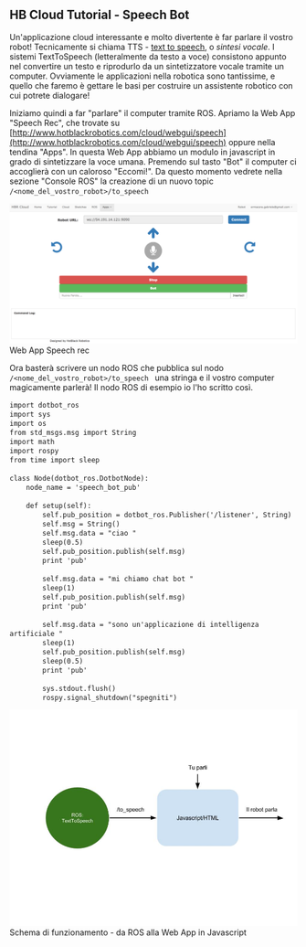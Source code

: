 ## HB Cloud Tutorial - Speech Bot ##

Un'applicazione cloud interessante e molto divertente è far parlare il vostro robot! 
Tecnicamente si chiama TTS - [text to speech](https://en.wikipedia.org/wiki/Speech_synthesis), o *sintesi vocale*. I sistemi TextToSpeech (letteralmente da testo a voce) consistono appunto nel convertire un testo e riprodurlo da un sintetizzatore vocale tramite un computer. Ovviamente le applicazioni nella robotica sono tantissime, e quello che faremo è gettare le basi per costruire un assistente robotico con cui potrete dialogare!

Iniziamo quindi a far "parlare" il computer tramite ROS. Apriamo la Web App "Speech Rec", che trovate su [http://www.hotblackrobotics.com/cloud/webgui/speech](http://www.hotblackrobotics.com/cloud/webgui/speech) oppure nella tendina "Apps". In questa Web App abbiamo un modulo in javascript in grado di sintetizzare la voce umana. Premendo sul tasto "Bot" il computer ci accoglierà con un caloroso "Eccomi!". Da questo momento vedrete nella sezione "Console ROS" la creazione di un nuovo topic ```/<nome_del_vostro_robot>/to_speech ```


![](https://raw.githubusercontent.com/sgabello1/Dotbot-Kit-e-Tutorial/master/speech%20bot/WEB%20APP.png)
Web App Speech rec

Ora basterà scrivere un nodo ROS che pubblica sul nodo ```/<nome_del_vostro_robot>/to_speech ``` una stringa e il vostro computer magicamente parlerà!
Il nodo ROS di esempio io l'ho scritto così.

```
import dotbot_ros
import sys
import os
from std_msgs.msg import String
import math
import rospy
from time import sleep

class Node(dotbot_ros.DotbotNode):
    node_name = 'speech_bot_pub'
    
    def setup(self):
        self.pub_position = dotbot_ros.Publisher('/listener', String)
        self.msg = String()
        self.msg.data = "ciao " 
        sleep(0.5)
        self.pub_position.publish(self.msg)
        print 'pub' 
        
        self.msg.data = "mi chiamo chat bot "
        sleep(1)
        self.pub_position.publish(self.msg)
        print 'pub' 

        self.msg.data = "sono un'applicazione di intelligenza artificiale "
        sleep(1)
        self.pub_position.publish(self.msg)
        sleep(0.5)
        print 'pub' 

        sys.stdout.flush()
        rospy.signal_shutdown("spegniti")
```


![](https://raw.githubusercontent.com/sgabello1/Dotbot-Kit-e-Tutorial/master/speech%20bot/TextToSpeech.jpg)
Schema di funzionamento - da ROS alla Web App in Javascript
